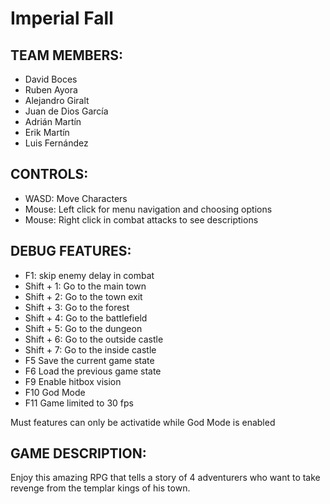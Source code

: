 # Imperial Fall

## TEAM MEMBERS:

  * David Boces
  * Ruben Ayora
  * Alejandro Giralt
  * Juan de Dios García
  * Adrián Martín 
  * Erik Martín
  * Luis Fernández
 
## CONTROLS:

  * WASD: Move Characters
  * Mouse: Left click for menu navigation and choosing options
  * Mouse: Right click in combat attacks to see descriptions
  
## DEBUG FEATURES:

  * F1: skip enemy delay in combat
  * Shift + 1: Go to the main town
  * Shift + 2: Go to the town exit
  * Shift + 3: Go to the forest
  * Shift + 4: Go to the battlefield
  * Shift + 5: Go to the dungeon
  * Shift + 6: Go to the outside castle
  * Shift + 7: Go to the inside castle
  * F5 Save the current game state
  * F6 Load the previous game state
  * F9 Enable hitbox vision
  * F10 God Mode
  * F11 Game limited to 30 fps
  
Must features can only be activatide while God Mode is enabled

## GAME DESCRIPTION:
  
  Enjoy this amazing RPG that tells a story of 4 adventurers who want to take revenge from the templar kings of his town.

